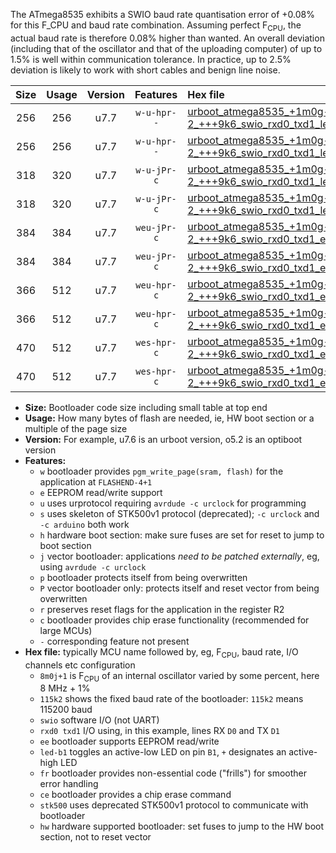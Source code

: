 The ATmega8535 exhibits a SWIO baud rate quantisation error of +0.08% for this F_CPU and baud rate combination. Assuming perfect F<sub>CPU</sub>, the actual baud rate is therefore 0.08% higher than wanted. An overall deviation (including that of the oscillator and that of the uploading computer) of up to 1.5% is well within communication tolerance. In practice, up to 2.5% deviation is likely to work with short cables and benign line noise.

|Size|Usage|Version|Features|Hex file|
|:-:|:-:|:-:|:-:|:--|
|256|256|u7.7|`w-u-hpr--`|[urboot_atmega8535_+1m0g-2_+++9k6_swio_rxd0_txd1_led+b0_hw.hex](https://raw.githubusercontent.com/stefanrueger/urboot.hex/main/cores/mightycore/atmega8535/internal_oscillator/fcpu_+1m0g-2/br_+++9k6/urboot_atmega8535_+1m0g-2_+++9k6_swio_rxd0_txd1_led+b0_hw.hex)|
|256|256|u7.7|`w-u-hpr--`|[urboot_atmega8535_+1m0g-2_+++9k6_swio_rxd0_txd1_led+b7_hw.hex](https://raw.githubusercontent.com/stefanrueger/urboot.hex/main/cores/mightycore/atmega8535/internal_oscillator/fcpu_+1m0g-2/br_+++9k6/urboot_atmega8535_+1m0g-2_+++9k6_swio_rxd0_txd1_led+b7_hw.hex)|
|318|320|u7.7|`w-u-jPr-c`|[urboot_atmega8535_+1m0g-2_+++9k6_swio_rxd0_txd1_led+b0_fr_ce.hex](https://raw.githubusercontent.com/stefanrueger/urboot.hex/main/cores/mightycore/atmega8535/internal_oscillator/fcpu_+1m0g-2/br_+++9k6/urboot_atmega8535_+1m0g-2_+++9k6_swio_rxd0_txd1_led+b0_fr_ce.hex)|
|318|320|u7.7|`w-u-jPr-c`|[urboot_atmega8535_+1m0g-2_+++9k6_swio_rxd0_txd1_led+b7_fr_ce.hex](https://raw.githubusercontent.com/stefanrueger/urboot.hex/main/cores/mightycore/atmega8535/internal_oscillator/fcpu_+1m0g-2/br_+++9k6/urboot_atmega8535_+1m0g-2_+++9k6_swio_rxd0_txd1_led+b7_fr_ce.hex)|
|384|384|u7.7|`weu-jPr-c`|[urboot_atmega8535_+1m0g-2_+++9k6_swio_rxd0_txd1_ee_led+b0_fr_ce.hex](https://raw.githubusercontent.com/stefanrueger/urboot.hex/main/cores/mightycore/atmega8535/internal_oscillator/fcpu_+1m0g-2/br_+++9k6/urboot_atmega8535_+1m0g-2_+++9k6_swio_rxd0_txd1_ee_led+b0_fr_ce.hex)|
|384|384|u7.7|`weu-jPr-c`|[urboot_atmega8535_+1m0g-2_+++9k6_swio_rxd0_txd1_ee_led+b7_fr_ce.hex](https://raw.githubusercontent.com/stefanrueger/urboot.hex/main/cores/mightycore/atmega8535/internal_oscillator/fcpu_+1m0g-2/br_+++9k6/urboot_atmega8535_+1m0g-2_+++9k6_swio_rxd0_txd1_ee_led+b7_fr_ce.hex)|
|366|512|u7.7|`weu-hpr-c`|[urboot_atmega8535_+1m0g-2_+++9k6_swio_rxd0_txd1_ee_led+b0_fr_ce_hw.hex](https://raw.githubusercontent.com/stefanrueger/urboot.hex/main/cores/mightycore/atmega8535/internal_oscillator/fcpu_+1m0g-2/br_+++9k6/urboot_atmega8535_+1m0g-2_+++9k6_swio_rxd0_txd1_ee_led+b0_fr_ce_hw.hex)|
|366|512|u7.7|`weu-hpr-c`|[urboot_atmega8535_+1m0g-2_+++9k6_swio_rxd0_txd1_ee_led+b7_fr_ce_hw.hex](https://raw.githubusercontent.com/stefanrueger/urboot.hex/main/cores/mightycore/atmega8535/internal_oscillator/fcpu_+1m0g-2/br_+++9k6/urboot_atmega8535_+1m0g-2_+++9k6_swio_rxd0_txd1_ee_led+b7_fr_ce_hw.hex)|
|470|512|u7.7|`wes-hpr-c`|[urboot_atmega8535_+1m0g-2_+++9k6_swio_rxd0_txd1_ee_led+b0_fr_ce_stk500_hw.hex](https://raw.githubusercontent.com/stefanrueger/urboot.hex/main/cores/mightycore/atmega8535/internal_oscillator/fcpu_+1m0g-2/br_+++9k6/urboot_atmega8535_+1m0g-2_+++9k6_swio_rxd0_txd1_ee_led+b0_fr_ce_stk500_hw.hex)|
|470|512|u7.7|`wes-hpr-c`|[urboot_atmega8535_+1m0g-2_+++9k6_swio_rxd0_txd1_ee_led+b7_fr_ce_stk500_hw.hex](https://raw.githubusercontent.com/stefanrueger/urboot.hex/main/cores/mightycore/atmega8535/internal_oscillator/fcpu_+1m0g-2/br_+++9k6/urboot_atmega8535_+1m0g-2_+++9k6_swio_rxd0_txd1_ee_led+b7_fr_ce_stk500_hw.hex)|

- **Size:** Bootloader code size including small table at top end
- **Usage:** How many bytes of flash are needed, ie, HW boot section or a multiple of the page size
- **Version:** For example, u7.6 is an urboot version, o5.2 is an optiboot version
- **Features:**
  + `w` bootloader provides `pgm_write_page(sram, flash)` for the application at `FLASHEND-4+1`
  + `e` EEPROM read/write support
  + `u` uses urprotocol requiring `avrdude -c urclock` for programming
  + `s` uses skeleton of STK500v1 protocol (deprecated); `-c urclock` and `-c arduino` both work
  + `h` hardware boot section: make sure fuses are set for reset to jump to boot section
  + `j` vector bootloader: applications *need to be patched externally*, eg, using `avrdude -c urclock`
  + `p` bootloader protects itself from being overwritten
  + `P` vector bootloader only: protects itself and reset vector from being overwritten
  + `r` preserves reset flags for the application in the register R2
  + `c` bootloader provides chip erase functionality (recommended for large MCUs)
  + `-` corresponding feature not present
- **Hex file:** typically MCU name followed by, eg, F<sub>CPU</sub>, baud rate, I/O channels etc configuration
  + `8m0j+1` is F<sub>CPU</sub> of an internal oscillator varied by some percent, here 8 MHz + 1%
  + `115k2` shows the fixed baud rate of the bootloader: `115k2` means 115200 baud
  + `swio` software I/O (not UART)
  + `rxd0 txd1` I/O using, in this example, lines RX `D0` and TX `D1`
  + `ee` bootloader supports EEPROM read/write
  + `led-b1` toggles an active-low LED on pin `B1`, `+` designates an active-high LED
  + `fr` bootloader provides non-essential code ("frills") for smoother error handling
  + `ce` bootloader provides a chip erase command
  + `stk500` uses deprecated STK500v1 protocol to communicate with bootloader
  + `hw` hardware supported bootloader: set fuses to jump to the HW boot section, not to reset vector

